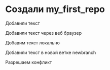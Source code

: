 ﻿# Создали my_first_repo

Добавили текст 

Добавили текст через веб браузер

Добавим текст локально 

Добавили текст в новой ветке newbranch

Разрешаем конфликт
